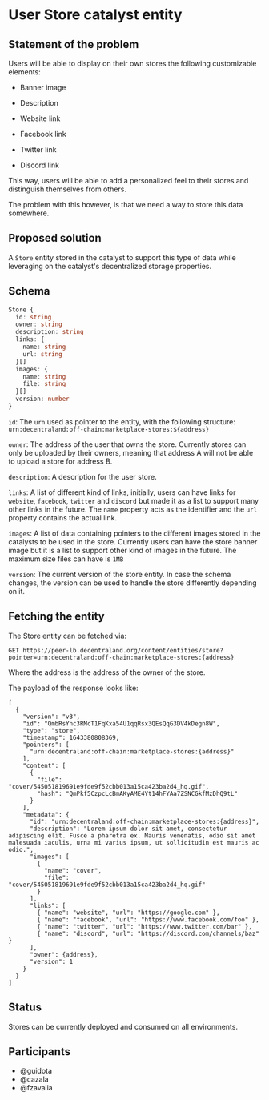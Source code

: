 # User Store catalyst entity

## Statement of the problem

Users will be able to display on their own stores the following customizable elements:

- Banner image

- Description

- Website link

- Facebook link

- Twitter link

- Discord link

This way, users will be able to add a personalized feel to their stores and distinguish themselves from others.

The problem with this however, is that we need a way to store this data somewhere.

## Proposed solution

A `Store` entity stored in the catalyst to support this type of data while leveraging on the catalyst's decentralized storage properties.

## Schema

```ts
Store {
  id: string
  owner: string
  description: string
  links: {
    name: string
    url: string
  }[]
  images: {
    name: string
    file: string
  }[]
  version: number
}
```

`id`: The `urn` used as pointer to the entity, with the following structure: `urn:decentraland:off-chain:marketplace-stores:${address}`

`owner`: The address of the user that owns the store. Currently stores can only be uploaded by their owners, meaning that address A will not be able to upload a store for address B.

`description`: A description for the user store.

`links`: A list of different kind of links, initially, users can have links for `website`, `facebook`, `twitter` and `discord` but made it as a list to support many other links in the future. The `name` property acts as the identifier and the `url` property contains the actual link.

`images`: A list of data containing pointers to the different images stored in the catalysts to be used in the store. Currently users can have the store banner image but it is a list to support other kind of images in the future. The maximum size files can have is `1MB`

`version`: The current version of the store entity. In case the schema changes, the version can be used to handle the store differently depending on it.

## Fetching the entity

The Store entity can be fetched via:

```
GET https://peer-lb.decentraland.org/content/entities/store?pointer=urn:decentraland:off-chain:marketplace-stores:{address}
```

Where the address is the address of the owner of the store.

The payload of the response looks like:

```
[
  {
    "version": "v3",
    "id": "QmbRsYnc3RMcT1FqKxa54U1qqRsx3QEsQqG3DV4kDegn8W",
    "type": "store",
    "timestamp": 1643380808369,
    "pointers": [
      "urn:decentraland:off-chain:marketplace-stores:{address}"
    ],
    "content": [
      {
        "file": "cover/545051819691e9fde9f52cbb013a15ca423ba2d4_hq.gif",
        "hash": "QmPkf5CzpcLcBmAKyAME4Yt14hFYAa7ZSNCGkfMzDhQ9tL"
      }
    ],
    "metadata": {
      "id": "urn:decentraland:off-chain:marketplace-stores:{address}",
      "description": "Lorem ipsum dolor sit amet, consectetur adipiscing elit. Fusce a pharetra ex. Mauris venenatis, odio sit amet malesuada iaculis, urna mi varius ipsum, ut sollicitudin est mauris ac odio.",
      "images": [
        {
          "name": "cover",
          "file": "cover/545051819691e9fde9f52cbb013a15ca423ba2d4_hq.gif"
        }
      ],
      "links": [
        { "name": "website", "url": "https://google.com" },
        { "name": "facebook", "url": "https://www.facebook.com/foo" },
        { "name": "twitter", "url": "https://www.twitter.com/bar" },
        { "name": "discord", "url": "https://discord.com/channels/baz" }
      ],
      "owner": {address},
      "version": 1
    }
  }
]
```

## Status

Stores can be currently deployed and consumed on all environments.

## Participants

- @guidota
- @cazala
- @fzavalia
